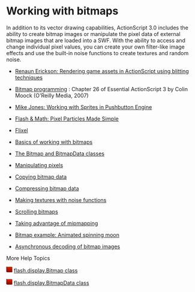 # Working with bitmaps

<div>

In addition to its vector drawing capabilities, ActionScript 3.0 includes the
ability to create bitmap images or manipulate the pixel data of external bitmap
images that are loaded into a SWF. With the ability to access and change
individual pixel values, you can create your own filter-like image effects and
use the built-in noise functions to create textures and random noise.

- <a
  href="http://www.adobe.com/devnet/flex/articles/actionscript_blitting.html"
  target="_self">Renaun Erickson: Rendering game assets in ActionScript using
  blitting techniques</a>

- <a href="http://my.safaribooksonline.com/0596526946/bitmap_programming"
  target="_self">Bitmap programming</a> : Chapter 26 of Essential ActionScript 3
  by Colin Moock (O'Reilly Media, 2007)

- <a
  href="http://blog.flashgen.com/2011/03/22/working-with-sprites-in-pushbutton-engine/"
  target="_self">Mike Jones: Working with Sprites in Pushbutton Engine</a>

- <a href="http://www.flashandmath.com/intermediate/pixtut/"
  target="_self">Flash &amp; Math: Pixel Particles Made Simple</a>

- <a href="http://flixel.org/" target="_self">Flixel</a>

- [Basics of working with bitmaps](./basics-of-working-with-bitmaps.md)
- [The Bitmap and BitmapData classes](./the-bitmap-and-bitmap-data-classes.md)
- [Manipulating pixels](./manipulating-pixels.md)
- [Copying bitmap data](./copying-bitmap-data.md)
- [Compressing bitmap data](./compressing-bitmap-data.md)
- [Making textures with noise functions](./making-textures-with-noise-functions.md)
- [Scrolling bitmaps](./scrolling-bitmaps.md)
- [Taking advantage of mipmapping](./taking-advantage-of-mipmapping.md)
- [Bitmap example: Animated spinning moon](./bitmap-example-animated-spinning-moon.md)
- [Asynchronous decoding of bitmap images](./asynchronous-decoding-of-bitmap-images.md)

More Help Topics

![](../../img/flashplatformLinkIndicator.png)
[flash.display.Bitmap class](https://help.adobe.com/en_US/FlashPlatform/reference/actionscript/3/flash/display/Bitmap.html)

![](../../img/flashplatformLinkIndicator.png)
[flash.display.BitmapData class](https://help.adobe.com/en_US/FlashPlatform/reference/actionscript/3/flash/display/BitmapData.html)
